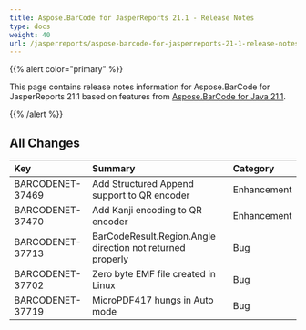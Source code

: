 ```yaml
---
title: Aspose.BarCode for JasperReports 21.1 - Release Notes
type: docs
weight: 40
url: /jasperreports/aspose-barcode-for-jasperreports-21-1-release-notes/
---
```


{{% alert color="primary" %}} 

This page contains release notes information for Aspose.BarCode for JasperReports 21.1 based on features from [Aspose.BarCode for Java 21.1](https://downloads.aspose.com/barcode/java/new-releases/aspose.barcode-for-java-21.1/).

{{% /alert %}} 
## **All Changes**

|**Key**|**Summary**|**Category**|
| :- | :- | :- |
|BARCODENET-37469|Add Structured Append support to QR encoder|Enhancement|
|BARCODENET-37470|Add Kanji encoding to QR encoder|Enhancement|
|BARCODENET-37713|BarCodeResult.Region.Angle direction not returned properly|Bug|
|BARCODENET-37702|Zero byte EMF file created in Linux|Bug|
|BARCODENET-37719|MicroPDF417 hungs in Auto mode|Bug|

